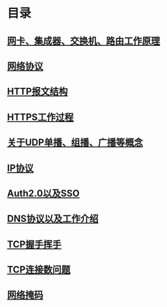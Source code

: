 # 目录
## [网卡、集成器、交换机、路由工作原理](chapter0.md)
## [网络协议](chapter1.md)
## [HTTP报文结构](chapter2.md)
## [HTTPS工作过程](chapter3.md)
## [关于UDP单播、组播、广播等概念](chapter4.md)
## [IP协议](chapter5.md)
## [Auth2.0以及SSO](chapter6.md)
## [DNS协议以及工作介绍](chapter7.md)
## [TCP握手挥手](chapter8.md)
## [TCP连接数问题](chapter9.md)
## [网络掩码](chapter10.md)



